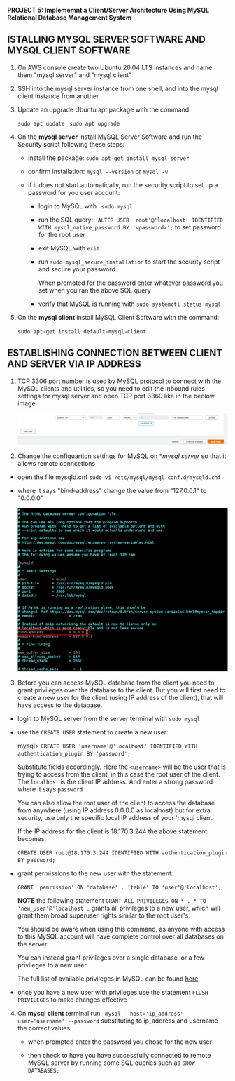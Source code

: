 **PROJECT 5:  Implememnt a Client/Server Architecture Using MySQL Relational Database Management System**


## ISTALLING MYSQL SERVER SOFTWARE AND MYSQL CLIENT SOFTWARE

1. On AWS console create two Ubuntu 20.04 LTS instances and name them "mysql server" and "mysql client"


2. SSH into the mysql server instance from one shell, and into the mysql client instance from another


3. Update an upgrade Ubuntu apt package with the command:

    `sudo apt update`
    ` sudo apt upgrade`


4. On the  **mysql server** install MySQL Server Software and run the Security script following these steps:

    - install the package: `sudo apt-get install mysql-server`

    - confirm installation: `mysql --version` or `mysql -v`

    - if it does not start automatically, run the security script to set up a password for you user account:

        - login to MySQL with ` sudo mysql` 

        - run the SQL query:  ` ALTER USER 'root'@'localhost' IDENTIFIED WITH mysql_native_password BY '<password>';` to set password for the root user 

        - exit MySQL with `exit`

        - run `sudo mysql_secure_installation` to start the security script and secure your password.

            When promoted for the password enter whatever password you set when you ran the above SQL query

        - verify that MySQL is running with `sudo systemctl status mysql`


5. On the  **mysql client** install MySQL Client Software with the command:

    `sudo apt-get install default-mysql-client`


## ESTABLISHING CONNECTION BETWEEN CLIENT AND SERVER VIA IP ADDRESS

1. TCP 3306 port number is used by MySQL protocol to connect with the MySQL clients and utilities, so you need to edit the inbound rules settings for mysql server and open TCP port 3360 like in the beolow image

    ![port](./images/add_inbound_rule.png)


2. Change the configuartion settings for MySQL on **mysql server* so that it allows remote conncetions

- open the file mysqld.cnf `sudo vi /etc/mysql/mysql.conf.d/mysqld.cnf`

- where it says "bind-address" change the value from "127.0.0.1" to "0.0.0.0"

    ![bind](./images/mysql_bind.png)


3. Before you can access MySQL database from the client you need to grant privileges over the database to the client.  But you will first need to create a new user for the client (using IP address of the client), that will have access to the database.

- login to MySQL server from the server terminal with `sudo mysql`

- use the `CREATE USER` statement to create a new user:

    mysql> `CREATE USER 'username'@'localhost' IDENTIFIED WITH authentication_plugin BY 'password';`
    
    Substitute fields accordingly. Here the `<username>` will be the user that is trying to access from the client, in this case the root user of the client. The `localhost` is the client IP address. And enter a strong password where it says `password`

    You can also allow the root user of the client to access the database from anywhere (using IP address 0.0.0.0 as localhost) but for extra security, use only the specific local IP address of your 'mysql client.
    
    If the IP address for the client is 18.170.3.244 the above statement becomes:

    `CREATE USER root@18.170.3.244 IDENTIFIED WITH authentication_plugin BY password;`

- grant permissions to the new user with the statement: 

    `GRANT 'pemrission' ON 'database' . 'table' TO 'user'@'localhost';`

   **NOTE** the following statement `GRANT ALL PRIVILEGES ON * . * TO 'new_user'@'localhost';` grants all privileges to a new user, which will grant them broad superuser rights similar to the root user's.

   You should be aware when using this command, as anyone with access to this MySQL account will have complete control over all databases on the server.

    You can instead grant privileges over a single database, or a few privileges to a new user

    The full list of available privileges in MySQL can be found [here](https://dev.mysql.com/doc/refman/8.0/en/privileges-provided.html#privileges-provided-summary)


- once you have a new user with privileges use the statement `FLUSH PRIVILEGES` to make changes effective


4. On **mysql client** terminal run ` mysql --host='ip_address' --user='username' --password`
substituting to ip_address and username the correct values

    - when prompted enter the password you chose for the new user 

    - then check to have you have successfully connected to remote MySQL server by running some SQL queries such as  `SHOW DATABASES;`


